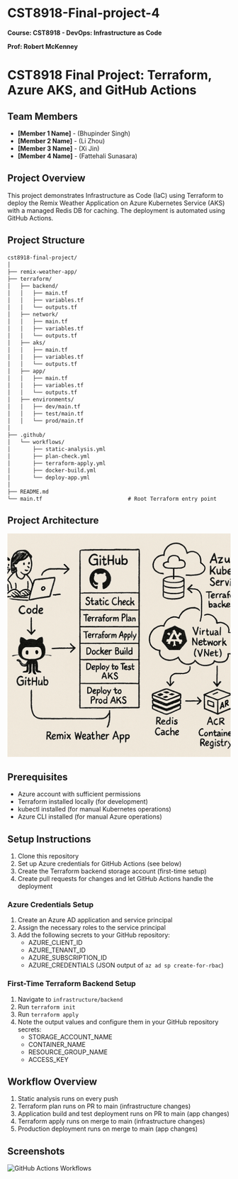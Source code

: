 # CST8918-Final-project-4
**Course: CST8918 - DevOps: Infrastructure as Code**

**Prof: Robert McKenney**
# CST8918 Final Project: Terraform, Azure AKS, and GitHub Actions

## Team Members
- **[Member 1 Name]** - (Bhupinder Singh)
- **[Member 2 Name]** - (Li Zhou)
- **[Member 3 Name]** - (Xi Jin)
- **[Member 4 Name]** - (Fattehali Sunasara)

## Project Overview
This project demonstrates Infrastructure as Code (IaC) using Terraform to deploy the Remix Weather Application on Azure Kubernetes Service (AKS) with a managed Redis DB for caching. The deployment is automated using GitHub Actions.

## Project Structure
```plaintext
cst8918-final-project/
│
├── remix-weather-app/               
├── terraform/
│   ├── backend/
│   │   ├── main.tf
│   │   ├── variables.tf
│   │   └── outputs.tf
│   ├── network/
│   │   ├── main.tf
│   │   ├── variables.tf
│   │   └── outputs.tf
│   ├── aks/
│   │   ├── main.tf
│   │   ├── variables.tf
│   │   └── outputs.tf
│   ├── app/
│   │   ├── main.tf
│   │   ├── variables.tf
│   │   └── outputs.tf
│   ├── environments/
│   │   ├── dev/main.tf
│   │   ├── test/main.tf
│   │   └── prod/main.tf
│
├── .github/
│   └── workflows/
│       ├── static-analysis.yml
│       ├── plan-check.yml
│       ├── terraform-apply.yml
│       ├── docker-build.yml
│       └── deploy-app.yml
│
├── README.md
└── main.tf                           # Root Terraform entry point
```
## Project Architecture
![Project Architecture](project.png)

## Prerequisites
- Azure account with sufficient permissions
- Terraform installed locally (for development)
- kubectl installed (for manual Kubernetes operations)
- Azure CLI installed (for manual Azure operations)

## Setup Instructions
1. Clone this repository
2. Set up Azure credentials for GitHub Actions (see below)
3. Create the Terraform backend storage account (first-time setup)
4. Create pull requests for changes and let GitHub Actions handle the deployment

### Azure Credentials Setup
1. Create an Azure AD application and service principal
2. Assign the necessary roles to the service principal
3. Add the following secrets to your GitHub repository:
   - AZURE_CLIENT_ID
   - AZURE_TENANT_ID
   - AZURE_SUBSCRIPTION_ID
   - AZURE_CREDENTIALS (JSON output of `az ad sp create-for-rbac`)

### First-Time Terraform Backend Setup
1. Navigate to `infrastructure/backend`
2. Run `terraform init`
3. Run `terraform apply`
4. Note the output values and configure them in your GitHub repository secrets:
   - STORAGE_ACCOUNT_NAME
   - CONTAINER_NAME
   - RESOURCE_GROUP_NAME
   - ACCESS_KEY

## Workflow Overview
1. Static analysis runs on every push
2. Terraform plan runs on PR to main (infrastructure changes)
3. Application build and test deployment runs on PR to main (app changes)
4. Terraform apply runs on merge to main (infrastructure changes)
5. Production deployment runs on merge to main (app changes)

## Screenshots
![GitHub Actions Workflows](workflows-screenshot.png)

